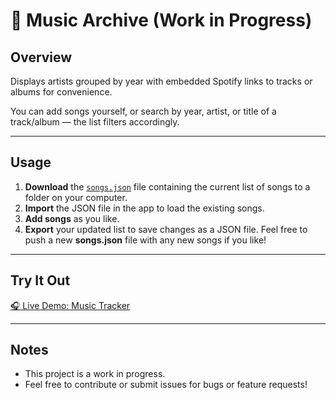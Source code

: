 # 🎵 Music Archive (Work in Progress)

## Overview

Displays artists grouped by year with embedded Spotify links to tracks or albums for convenience.

You can add songs yourself, or search by year, artist, or title of a track/album — the list filters accordingly.

---

## Usage

1. **Download** the [`songs.json`](./songs.json) file containing the current list of songs to a folder on your computer.
2. **Import** the JSON file in the app to load the existing songs.
3. **Add songs** as you like.
4. **Export** your updated list to save changes as a JSON file. Feel free to push a new **songs.json** file with any new songs if you like!

---

## Try It Out

[🎧 Live Demo: Music Tracker](https://dracupjames.github.io/MusicList/)

---

## Notes

- This project is a work in progress.  
- Feel free to contribute or submit issues for bugs or feature requests!
